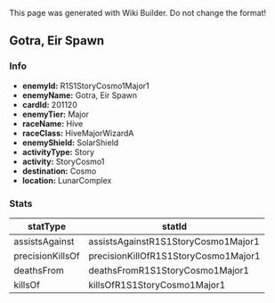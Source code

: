 <span class="wiki-builder">This page was generated with Wiki Builder. Do not change the format!</span>

## Gotra, Eir Spawn
### Info
* **enemyId:** R1S1StoryCosmo1Major1
* **enemyName:** Gotra, Eir Spawn
* **cardId:** 201120
* **enemyTier:** Major
* **raceName:** Hive
* **raceClass:** HiveMajorWizardA
* **enemyShield:** SolarShield
* **activityType:** Story
* **activity:** StoryCosmo1
* **destination:** Cosmo
* **location:** LunarComplex

### Stats
statType | statId
-------- | ------
assistsAgainst | assistsAgainstR1S1StoryCosmo1Major1
precisionKillsOf | precisionKillOfR1S1StoryCosmo1Major1
deathsFrom | deathsFromR1S1StoryCosmo1Major1
killsOf | killsOfR1S1StoryCosmo1Major1

